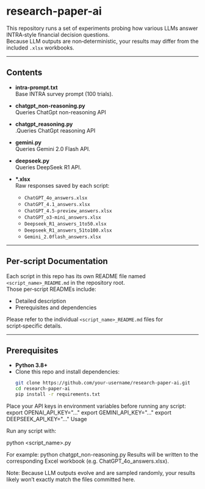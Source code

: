 # research-paper-ai

This repository runs a set of experiments probing how various LLMs answer INTRA‑style financial decision questions.  
Because LLM outputs are non‑deterministic, your results may differ from the included `.xlsx` workbooks.

---

## Contents

- **intra-prompt.txt**  
  Base INTRA survey prompt (100 trials).

- **chatgpt_non-reasoning.py**  
  Queries ChatGpt non-reasoning API 

- **chatgpt_reasoning.py**  
 .Queries ChatGpt reasoning API 

- **gemini.py**  
  Queries Gemini 2.0 Flash API.

- **deepseek.py**  
  Queries DeepSeek R1 API.

- **\*.xlsx**  
  Raw responses saved by each script:
  - `ChatGPT_4o_answers.xlsx`  
  - `ChatGPT_4.1_answers.xlsx`  
  - `ChatGPT_4.5-preview_answers.xlsx`  
  - `ChatGPT_o3-mini_answers.xlsx`  
  - `Deepseek_R1_answers_1to50.xlsx`  
  - `Deepseek_R1_answers_51to100.xlsx`  
  - `Gemini_2.0flash_answers.xlsx`  

---

## Per‑script Documentation

Each script in this repo has its own README file named `<script_name>_README.md` in the repository root.  
Those per‑script READMEs include:
- Detailed description  
- Prerequisites and dependencies  

Please refer to the individual `<script_name>_README.md` files for script‑specific details.

---

## Prerequisites

- **Python 3.8+**  
- Clone this repo and install dependencies:  
  ```bash
  git clone https://github.com/your-username/research-paper-ai.git
  cd research-paper-ai
  pip install -r requirements.txt
Place your API keys in environment variables before running any script:
export OPENAI_API_KEY="…"
export GEMINI_API_KEY="…"
export DEEPSEEK_API_KEY="…"
Usage

Run any script with:

python <script_name>.py

For example:
python chatgpt_non-reasoning.py
Results will be written to the corresponding Excel workbook (e.g. ChatGPT_4o_answers.xlsx).

Note: Because LLM outputs evolve and are sampled randomly, your results likely won’t exactly match the files committed here.
